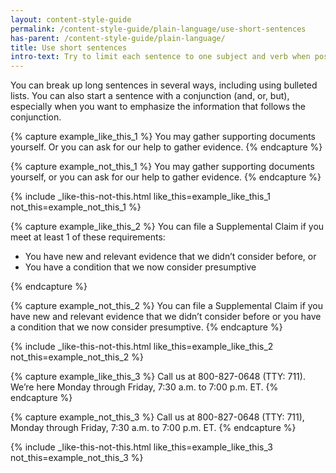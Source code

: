 ```yaml
---
layout: content-style-guide
permalink: /content-style-guide/plain-language/use-short-sentences
has-parent: /content-style-guide/plain-language/
title: Use short sentences
intro-text: Try to limit each sentence to one subject and verb when possible. 
---
```


You can break up long sentences in several ways, including using bulleted lists. You can also start a sentence with a conjunction (and, or, but), especially when you want to emphasize the information that follows the conjunction.

{% capture example_like_this_1 %}
You may gather supporting documents yourself. Or you can ask for our help to gather evidence.
{% endcapture %}

{% capture example_not_this_1 %}
You may gather supporting documents yourself, or you can ask for our help to gather evidence.
{% endcapture %}

{% include _like-this-not-this.html like_this=example_like_this_1 not_this=example_not_this_1 %}

{% capture example_like_this_2 %}
You can file a Supplemental Claim if you meet at least 1 of these requirements:
<ul>
  <li>You have new and relevant evidence that we didn’t consider before, or</li>
  <li>You have a condition that we now consider presumptive</li>
</ul>
{% endcapture %}

{% capture example_not_this_2 %}
You can file a Supplemental Claim if you have new and relevant evidence that we didn’t consider before or you have a condition that we now consider presumptive.
{% endcapture %}

{% include _like-this-not-this.html like_this=example_like_this_2 not_this=example_not_this_2 %}

{% capture example_like_this_3 %}
Call us at 800-827-0648 (TTY: 711). We’re here Monday through Friday, 7:30 a.m. to 7:00 p.m. ET.
{% endcapture %}

{% capture example_not_this_3 %}
Call us at 800-827-0648 (TTY: 711), Monday through Friday, 7:30 a.m. to 7:00 p.m. ET.
{% endcapture %}

{% include _like-this-not-this.html like_this=example_like_this_3 not_this=example_not_this_3 %}

